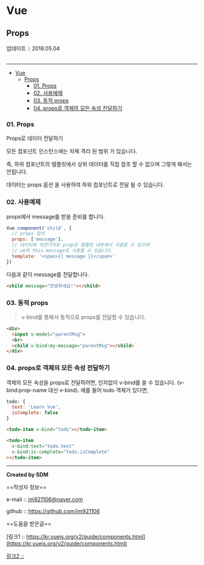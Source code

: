 # Vue
## Props
<div class="pull-right">  업데이트 :: 2018.05.04 </div><br>

---

<!-- @import "[TOC]" {cmd="toc" depthFrom=1 depthTo=6 orderedList=false} -->
<!-- code_chunk_output -->

* [Vue](#vue)
	* [Props](#props)
		* [01. Props](#01-props)
		* [02. 사용예제](#02-사용예제)
		* [03. 동적 props](#03-동적-props)
		* [04. props로 객체의 모든 속성 전달하기](#04-props로-객체의-모든-속성-전달하기)

<!-- /code_chunk_output -->

### 01. Props

Props로 데이터 전달하기

모든 컴포넌트 인스턴스에는 자체 격리 된 범위 가 있습니다.

즉, 하위 컴포넌트의 템플릿에서 상위 데이터를 직접 참조 할 수 없으며 그렇게 해서는 안됩니다.

데이터는 props 옵션 을 사용하여 하위 컴포넌트로 전달 될 수 있습니다.

### 02. 사용예제

props에서 message를 받을 준비를 합니다.

```js
Vue.component('child', {
  // props 정의
  props: ['message'],
  // 데이터와 마찬가지로 prop은 템플릿 내부에서 사용할 수 있으며
  // vm의 this.message로 사용할 수 있습니다.
  template: '<span>{{ message }}</span>'
})
```

다음과 같이 message를 전달합니다.

```html
<child message="안녕하세요!"></child>
```


### 03. 동적 props

> v-bind를 통해서 동적으로 props를 전달할 수 있습니다.

```html
<div>
  <input v-model="parentMsg">
  <br>
  <child v-bind:my-message="parentMsg"></child>
</div>
```


### 04. props로 객체의 모든 속성 전달하기

객체의 모든 속성을 props로 전달하려면, 인자없이 v-bind를 쓸 수 있습니다. (v-bind:prop-name 대신 v-bind). 예를 들어 todo 객체가 있다면,

```js
todo: {
  text: 'Learn Vue',
  isComplete: false
}
```

```html
<todo-item v-bind="todo"></todo-item>
```

```html
<todo-item
  v-bind:text="todo.text"
  v-bind:is-complete="todo.isComplete"
></todo-item>
```


---

**Created by SDM**

==작성자 정보==

e-mail :: jm921106@naver.com

github :: https://github.com/jm921106

==도움을 받은글==

[링크1 :: https://kr.vuejs.org/v2/guide/components.html](https://kr.vuejs.org/v2/guide/components.html)

[링크2 :: ]()
